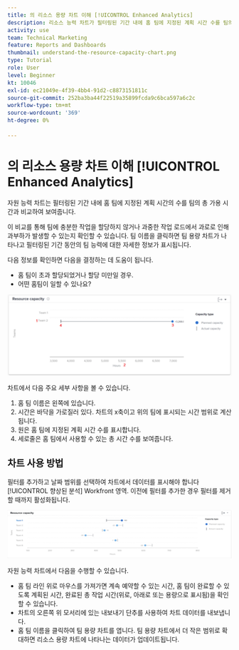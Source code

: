 ```yaml
---
title: 의 리소스 용량 차트 이해 [!UICONTROL Enhanced Analytics]
description: 리소스 능력 차트가 필터링된 기간 내에 홈 팀에 지정된 계획 시간 수를 팀의 총 가용 시간과 비교하여 어떻게 표시하는지 알아봅니다.
activity: use
team: Technical Marketing
feature: Reports and Dashboards
thumbnail: understand-the-resource-capacity-chart.png
type: Tutorial
role: User
level: Beginner
kt: 10046
exl-id: ec21049e-4f39-4bb4-91d2-c8873151811c
source-git-commit: 252ba3ba44f22519a35899fcda9c6bca597a6c2c
workflow-type: tm+mt
source-wordcount: '369'
ht-degree: 0%

---
```


# 의 리소스 용량 차트 이해 [!UICONTROL Enhanced Analytics]

자원 능력 차트는 필터링된 기간 내에 홈 팀에 지정된 계획 시간의 수를 팀의 총 가용 시간과 비교하여 보여줍니다.

이 비교를 통해 팀에 충분한 작업을 할당하지 않거나 과중한 작업 로드에서 과로로 인해 과부하가 발생할 수 있는지 확인할 수 있습니다. 팀 이름을 클릭하면 팀 용량 차트가 나타나고 필터링된 기간 동안의 팀 능력에 대한 자세한 정보가 표시됩니다.

다음 정보를 확인하면 다음을 결정하는 데 도움이 됩니다.

* 홈 팀이 초과 할당되었거나 할당 미만일 경우.
* 어떤 홈팀이 일할 수 있나요?

![아래 글머리 기호에 설명된 영역에 숫자가 있는 리소스 용량 차트를 보여주는 이미지](assets/section-3-2.png)

차트에서 다음 주요 세부 사항을 볼 수 있습니다.

1. 홈 팀 이름은 왼쪽에 있습니다.
1. 시간은 바닥을 가로질러 있다. 차트의 x축이고 위의 팀에 표시되는 시간 범위로 계산됩니다.
1. 원은 홈 팀에 지정된 계획 시간 수를 표시합니다.
1. 세로줄은 홈 팀에서 사용할 수 있는 총 시간 수를 보여줍니다.

## 차트 사용 방법

필터를 추가하고 날짜 범위를 선택하여 차트에서 데이터를 표시해야 합니다 [!UICONTROL 향상된 분석] Workfront 영역. 이전에 필터를 추가한 경우 필터를 제거할 때까지 활성화됩니다.

![리소스 용량 차트를 보여주는 이미지](assets/section-3-3.png)

자원 능력 차트에서 다음을 수행할 수 있습니다.

* 홈 팀 라인 위로 마우스를 가져가면 계속 예약할 수 있는 시간, 홈 팀이 완료할 수 있도록 계획된 시간, 완료된 총 작업 시간(위로, 아래로 또는 용량으로 표시됨)을 확인할 수 있습니다.
* 차트의 오른쪽 위 모서리에 있는 내보내기 단추를 사용하여 차트 데이터를 내보냅니다.
* 홈 팀 이름을 클릭하여 팀 용량 차트를 엽니다. 팀 용량 차트에서 더 작은 범위로 확대하면 리소스 용량 차트에 나타나는 데이터가 업데이트됩니다.
